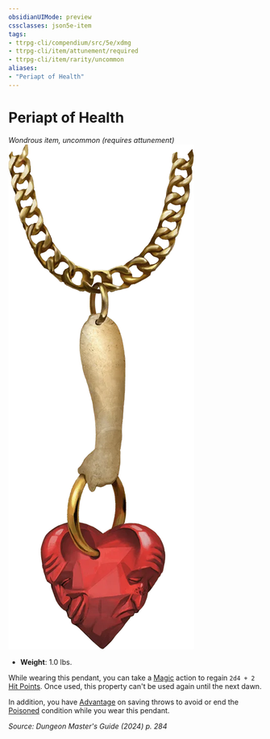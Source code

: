 ```yaml
---
obsidianUIMode: preview
cssclasses: json5e-item
tags:
- ttrpg-cli/compendium/src/5e/xdmg
- ttrpg-cli/item/attunement/required
- ttrpg-cli/item/rarity/uncommon
aliases: 
- "Periapt of Health"
---
```

# Periapt of Health
*Wondrous item, uncommon (requires attunement)*  
![](Misc%20Files/CLI/compendium/items/img/periapt-of-health.webp#right)

- **Weight**: 1.0 lbs.

While wearing this pendant, you can take a [Magic](Misc%20Files/CLI/rules/actions.md#Magic) action to regain `2d4 + 2` [Hit Points](Misc%20Files/CLI/rules/variant-rules/hit-points-xphb.md). Once used, this property can't be used again until the next dawn.

In addition, you have [Advantage](Misc%20Files/CLI/rules/variant-rules/advantage-xphb.md) on saving throws to avoid or end the [Poisoned](Misc%20Files/CLI/rules/conditions.md#Poisoned) condition while you wear this pendant.

*Source: Dungeon Master's Guide (2024) p. 284*